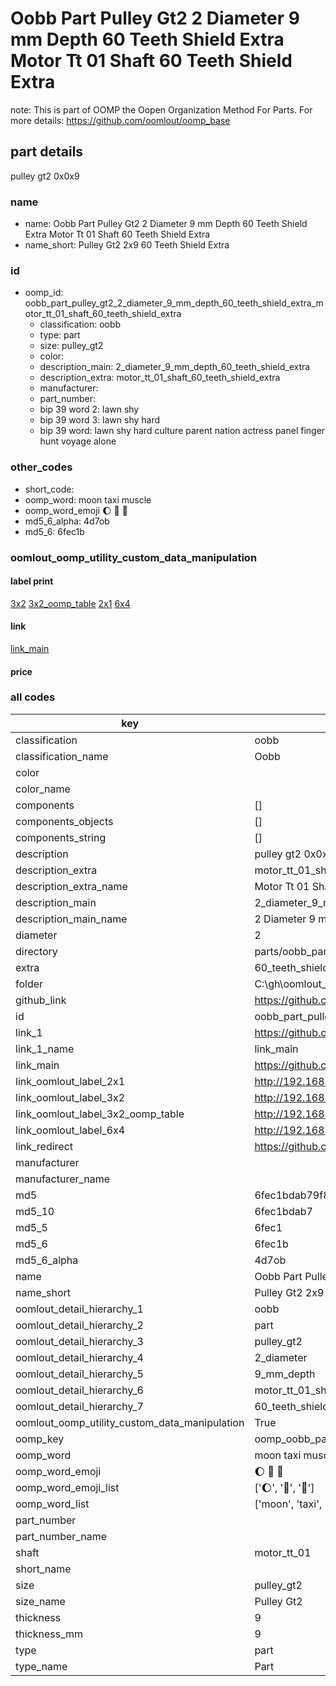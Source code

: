 # Oobb Part Pulley Gt2 2 Diameter 9 mm Depth 60 Teeth Shield Extra Motor Tt 01 Shaft 60 Teeth Shield Extra  

note: This is part of OOMP the Oopen Organization Method For Parts. For more details: https://github.com/oomlout/oomp_base

##  part details
  



pulley gt2 0x0x9



### name
* name: Oobb Part Pulley Gt2 2 Diameter 9 mm Depth 60 Teeth Shield Extra Motor Tt 01 Shaft 60 Teeth Shield Extra
* name_short: Pulley Gt2 2x9 60 Teeth Shield Extra
### id
* oomp_id: oobb_part_pulley_gt2_2_diameter_9_mm_depth_60_teeth_shield_extra_motor_tt_01_shaft_60_teeth_shield_extra
  * classification: oobb
  * type: part
  * size: pulley_gt2
  * color: 
  * description_main: 2_diameter_9_mm_depth_60_teeth_shield_extra
  * description_extra: motor_tt_01_shaft_60_teeth_shield_extra
  * manufacturer: 
  * part_number: 
  * bip 39 word 2: lawn shy
  * bip 39 word 3: lawn shy hard
  * bip 39 word: lawn shy hard culture parent nation actress panel finger hunt voyage alone

### other_codes
* short_code: 
* oomp_word: moon taxi muscle
* oomp_word_emoji :moon: :taxi: :muscle:
* md5_6_alpha: 4d7ob
* md5_6: 6fec1b






### oomlout_oomp_utility_custom_data_manipulation
#### label print
[3x2](http://192.168.1.245:1112/?label=oomp%204d7ob)
[3x2_oomp_table](http://192.168.1.108:1112/?label=oomp%204d7ob)
[2x1](http://192.168.1.242:1112/?label=oomp%204d7ob)
[6x4](http://192.168.1.55:1112/?label=oomp%204d7ob)    

#### link

[link_main](https://github.com/oomlout/oomlout_oobb_version_4_generated_parts/tree/main/navigation_oomp/oobb/part/pulley_gt2/2_diameter_9_mm_depth_60_teeth_shield_extra/motor_tt_01_shaft_60_teeth_shield_extra/part)                              

#### price







### all codes 
| key | value |  
| --- | --- |  
| classification | oobb |  
| classification_name | Oobb |  
| color |  |  
| color_name |  |  
| components | [] |  
| components_objects | [] |  
| components_string | [] |  
| description | pulley gt2 0x0x9 |  
| description_extra | motor_tt_01_shaft_60_teeth_shield_extra |  
| description_extra_name | Motor Tt 01 Shaft 60 Teeth Shield Extra |  
| description_main | 2_diameter_9_mm_depth_60_teeth_shield_extra |  
| description_main_name | 2 Diameter 9 mm Depth 60 Teeth Shield Extra |  
| diameter | 2 |  
| directory | parts/oobb_part_pulley_gt2_2_diameter_9_mm_depth_60_teeth_shield_extra_motor_tt_01_shaft_60_teeth_shield_extra |  
| extra | 60_teeth_shield |  
| folder | C:\gh\oomlout_oobb_version_4_generated_parts\parts\oobb_part_pulley_gt2_2_diameter_9_mm_depth_60_teeth_shield_extra_motor_tt_01_shaft_60_teeth_shield_extra |  
| github_link | https://github.com/oomlout/oomlout_oomp_part_src/tree/main/parts/oobb_part_pulley_gt2_2_diameter_9_mm_depth_60_teeth_shield_extra_motor_tt_01_shaft_60_teeth_shield_extra |  
| id | oobb_part_pulley_gt2_2_diameter_9_mm_depth_60_teeth_shield_extra_motor_tt_01_shaft_60_teeth_shield_extra |  
| link_1 | https://github.com/oomlout/oomlout_oobb_version_4_generated_parts/tree/main/navigation_oomp/oobb/part/pulley_gt2/2_diameter_9_mm_depth_60_teeth_shield_extra/motor_tt_01_shaft_60_teeth_shield_extra/part |  
| link_1_name | link_main |  
| link_main | https://github.com/oomlout/oomlout_oobb_version_4_generated_parts/tree/main/navigation_oomp/oobb/part/pulley_gt2/2_diameter_9_mm_depth_60_teeth_shield_extra/motor_tt_01_shaft_60_teeth_shield_extra/part |  
| link_oomlout_label_2x1 | http://192.168.1.242:1112/?label=oomp%204d7ob |  
| link_oomlout_label_3x2 | http://192.168.1.245:1112/?label=oomp%204d7ob |  
| link_oomlout_label_3x2_oomp_table | http://192.168.1.108:1112/?label=oomp%204d7ob |  
| link_oomlout_label_6x4 | http://192.168.1.55:1112/?label=oomp%204d7ob |  
| link_redirect | https://github.com/oomlout/oomlout_oobb_version_4_generated_parts/tree/main/parts/oobb_pulley_gt2_02_09_ex_60_teeth_shield_sh_motor_tt_01 |  
| manufacturer |  |  
| manufacturer_name |  |  
| md5 | 6fec1bdab79f805a4d501358d271e3f0 |  
| md5_10 | 6fec1bdab7 |  
| md5_5 | 6fec1 |  
| md5_6 | 6fec1b |  
| md5_6_alpha | 4d7ob |  
| name | Oobb Part Pulley Gt2 2 Diameter 9 mm Depth 60 Teeth Shield Extra Motor Tt 01 Shaft 60 Teeth Shield Extra |  
| name_short | Pulley Gt2 2x9 60 Teeth Shield Extra |  
| oomlout_detail_hierarchy_1 | oobb |  
| oomlout_detail_hierarchy_2 | part |  
| oomlout_detail_hierarchy_3 | pulley_gt2 |  
| oomlout_detail_hierarchy_4 | 2_diameter |  
| oomlout_detail_hierarchy_5 | 9_mm_depth |  
| oomlout_detail_hierarchy_6 | motor_tt_01_shaft |  
| oomlout_detail_hierarchy_7 | 60_teeth_shield_extra |  
| oomlout_oomp_utility_custom_data_manipulation | True |  
| oomp_key | oomp_oobb_part_pulley_gt2_2_diameter_9_mm_depth_60_teeth_shield_extra_motor_tt_01_shaft_60_teeth_shield_extra |  
| oomp_word | moon taxi muscle |  
| oomp_word_emoji | :moon: :taxi: :muscle: |  
| oomp_word_emoji_list | [':moon:', ':taxi:', ':muscle:'] |  
| oomp_word_list | ['moon', 'taxi', 'muscle'] |  
| part_number |  |  
| part_number_name |  |  
| shaft | motor_tt_01 |  
| short_name |  |  
| size | pulley_gt2 |  
| size_name | Pulley Gt2 |  
| thickness | 9 |  
| thickness_mm | 9 |  
| type | part |  
| type_name | Part |  
